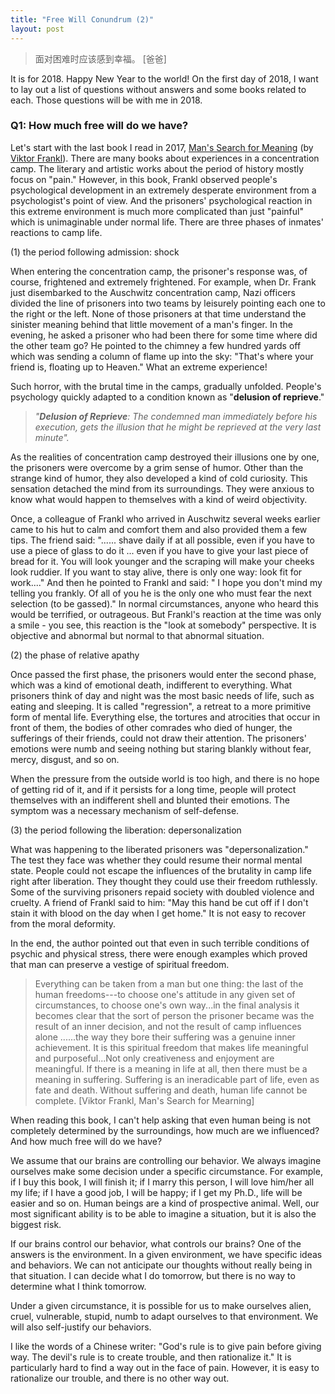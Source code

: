 ```yaml
---
title: "Free Will Conundrum (2)"
layout: post
---
```


> 面对困难时应该感到幸福。 [爸爸]

It is for 2018.  Happy New Year to the world! On the first day of 2018, I want to lay out a list of questions without answers and some books related to each. Those questions will be with me in 2018. 

<!--
- jerk?
- altruism? 
- nationality?
- the ceiling of the Chinese economy? 
- forecast?
-->

### Q1:  How much free will do we have?
  
Let's start with the last book I read in 2017, [Man's Search for Meaning](https://en.wikipedia.org/wiki/Man%27s_Search_for_Meaning) (by [Viktor Frankl](https://en.wikipedia.org/wiki/Viktor_Frankl)).  There are many books about experiences in a concentration camp. The literary and artistic works about the period of history mostly focus on "pain." However, in this book, Frankl observed people's psychological development in an extremely desperate environment from a psychologist's point of view. 
And the prisoners' psychological reaction in this extreme environment is much more complicated than just "painful" which is unimaginable under normal life. There are three phases of inmates' reactions to camp life.

(1) the period following admission: shock

When entering the concentration camp, the prisoner's response was, of course, frightened and extremely frightened. For example, when Dr. Frank just disembarked to the Auschwitz concentration camp, Nazi officers divided the line of prisoners into two teams by leisurely pointing each one to the right or the left. None of those prisoners at that time understand the sinister meaning behind that little movement of a man's finger. In the evening, he asked a prisoner who had been there for some time where did the other team go? He pointed to the chimney a few hundred yards off which was sending a column of flame up into the sky: "That's where your friend is, floating up to Heaven." What an extreme experience! 

Such horror, with the brutal time in the camps, gradually unfolded. People's psychology quickly adapted to a condition known as "**delusion of reprieve**." 

>  _"**Delusion of Reprieve**: The condemned man immediately before his execution, gets the illusion that he might be reprieved at the very last minute"._

As the realities of concentration camp destroyed their illusions one by one, the prisoners were overcome by a grim sense of humor. Other than the strange kind of humor, they also developed a kind of cold curiosity. This sensation detached the mind from its surroundings. They were anxious to know what would happen to themselves with a kind of weird objectivity.

Once, a colleague of Frankl who arrived in Auschwitz several weeks earlier came to his hut to calm and comfort them and also provided them a few tips. The friend said: "...... shave daily if at all possible, even if you have to use a piece of glass to do it ... even if you have to give your last piece of bread for it. You will look younger and the scraping will make your cheeks look ruddier. If you want to stay alive, there is only one way: look fit for work...." And then he pointed to Frankl and said: " I hope you don't mind my telling you frankly. Of all of you he is the only one who must fear the next selection (to be gassed)." In normal circumstances, anyone who heard this would be terrified, or outrageous. But Frankl's reaction at the time was only a smile - you see, this reaction is the "look at somebody" perspective.  It is objective and abnormal but normal to that abnormal situation.

(2) the phase of relative apathy

Once passed the first phase, the prisoners would enter the second phase, which was a kind of emotional death, indifferent to everything. What prisoners think of day and night was the most basic needs of life, such as eating and sleeping. It is called "regression", a retreat to a more primitive form of mental life. Everything else, the tortures and atrocities that occur in front of them, the bodies of other comrades who died of hunger, the sufferings of their friends, could not draw their attention. The prisoners' emotions were numb and seeing nothing but staring blankly without fear, mercy, disgust, and so on.

When the pressure from the outside world is too high, and there is no hope of getting rid of it, and if it persists for a long time, people will protect themselves with an indifferent shell and blunted their emotions. The symptom was a necessary mechanism of self-defense.

(3)  the period following the liberation: depersonalization

What was happening to the liberated prisoners was "depersonalization."  The test they face was whether they could resume their normal mental state. People could not escape the influences of the brutality in camp life right after liberation. They thought they could use their freedom ruthlessly. Some of the surviving prisoners repaid society with doubled violence and cruelty. A friend of Frankl said to him: "May this hand be cut off if I don't stain it with blood on the day when I get home."  It is not easy to recover from the moral deformity. 

In the end, the author pointed out that even in such terrible conditions of psychic and physical stress, there were enough examples which proved that man can preserve a vestige of spiritual freedom. 

> Everything can be taken from a man but one thing: the last of the human freedoms---to choose one's attitude in any given set of circumstances, to choose one's own way...in the final analysis it becomes clear that the sort of person the prisoner became was the result of an inner decision, and not the result of camp influences alone ......the way they bore their suffering was a genuine inner achievement. It is this spiritual freedom that makes life meaningful and purposeful...Not only creativeness and enjoyment are meaningful. If there is a meaning in life at all, then there must be a meaning in suffering. Suffering is an ineradicable part of life, even as fate and death. Without suffering and death, human life cannot be complete.  [Viktor Frankl, Man's Search for Mearning]

When reading this book, I can't help asking that even human being is not completely determined by the surroundings, how much are we influenced? And how much free will do we have? 

We assume that our brains are controlling our behavior. We always imagine ourselves make some decision under a specific circumstance. For example, if I buy this book, I will finish it; if I marry this person, I will love him/her all my life; if I have a good job, I will be happy; if I get my Ph.D., life will be easier and so on.
Human beings are a kind of prospective animal. Well, our most significant ability is to be able to imagine a situation, but it is also the biggest risk.

If our brains control our behavior, what controls our brains? One of the answers is the environment. In a given environment, we have specific ideas and behaviors. We can not anticipate our thoughts without really being in that situation.  I can decide what I do tomorrow, but there is no way to determine what I think tomorrow. 

Under a given circumstance, it is possible for us to make ourselves alien, cruel, vulnerable, stupid, numb to adapt ourselves to that environment. We will also self-justify our behaviors.

I like the words of a Chinese writer: "God's rule is to give pain before giving way. The devil's rule is to create trouble, and then rationalize it." It is particularly hard to find a way out in the face of pain. However, it is easy to rationalize our trouble, and there is no other way out.